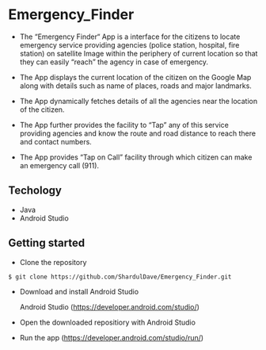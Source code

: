 # Emergency_Finder

  * The “Emergency Finder“ App is a interface for the citizens to locate emergency service providing agencies
 (police station, hospital, fire station) on satellite Image within the periphery of current location so that
  they can easily “reach” the agency in case of emergency.

  * The App displays the current location of the citizen on the Google Map along with details such as name of 
  places, roads and major landmarks.
  
  * The App dynamically fetches details of all the agencies near the location of the citizen.
  
  * The App further provides the facility to “Tap” any of this service providing agencies and know the
  route and road distance to reach there and contact numbers.
  
  * The App provides “Tap on Call” facility through which citizen can make an emergency call (911).
  
## Techology

  * Java
  * Android Studio
   
## Getting started

* Clone the repository
```sh
$ git clone https://github.com/ShardulDave/Emergency_Finder.git
```
* Download and install Android Studio
  
  Android Studio (https://developer.android.com/studio/)

* Open the downloaded repositiory with Android Studio

* Run the app (https://developer.android.com/studio/run/)


  


  
